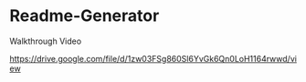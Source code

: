 # Readme-Generator

Walkthrough Video

https://drive.google.com/file/d/1zw03FSg860Sl6YvGk6Qn0LoH1164rwwd/view